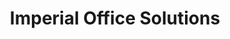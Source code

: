 ---
title: "Imperial Office Solutions"
url: /portland/imperial-office-solutions/
shop: Allgemein
---
